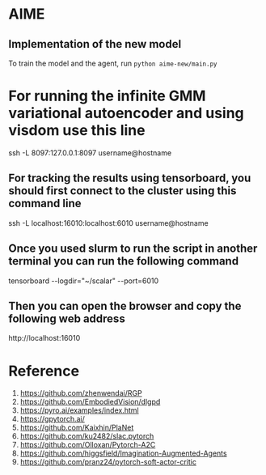 # AIME
## Implementation of the new model

To train the model and the agent, run `python aime-new/main.py`

# For running the infinite GMM variational autoencoder and using visdom use this line 
ssh -L 8097:127.0.0.1:8097 username@hostname
 
## For tracking the results using tensorboard, you should first connect to the cluster using this command line
ssh -L localhost:16010:localhost:6010 username@hostname

## Once you used slurm to run the script in another terminal you can run the following command
tensorboard --logdir="~/scalar" --port=6010

## Then you can open the browser and copy the following web address
http://localhost:16010 

# Reference
1. https://github.com/zhenwendai/RGP
2. https://github.com/EmbodiedVision/dlgpd
3. https://pyro.ai/examples/index.html
4. https://gpytorch.ai/
5. https://github.com/Kaixhin/PlaNet
6. https://github.com/ku2482/slac.pytorch
7. https://github.com/Olloxan/Pytorch-A2C
8. https://github.com/higgsfield/Imagination-Augmented-Agents
9. https://github.com/pranz24/pytorch-soft-actor-critic
